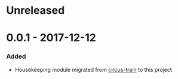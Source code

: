 # Unreleased

# 0.0.1 - 2017-12-12
### Added
* Housekeeping module migrated from [circus-train](https://github.com/HotelsDotCom/circus-train) to this project
